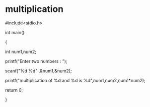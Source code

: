 # multiplication

#include<stdio.h>

int main()

{

int num1,num2;

printf("Enter  two numbers : ");

scanf("%d %d" ,&num1,&num2);

printf("multiplication of  %d and %d is %d",num1,num2,num1*num2);

return 0;

}
